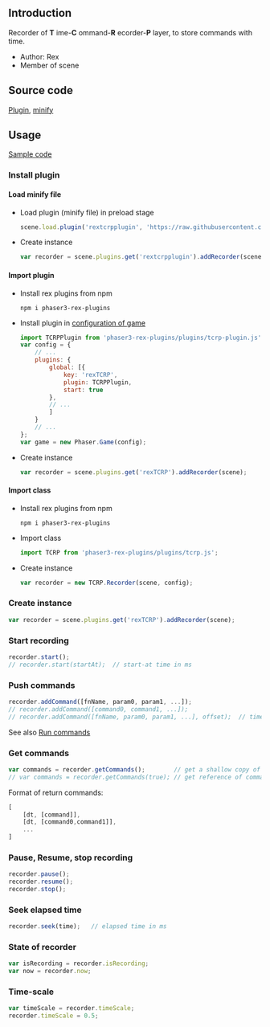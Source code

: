 ## Introduction

Recorder of **T** ime-**C** ommand-**R** ecorder-**P** layer, to store commands with time.

- Author: Rex
- Member of scene

## Source code

[Plugin](https://github.com/rexrainbow/phaser3-rex-notes/blob/master/plugins/tcrp-plugin.js), [minify](https://github.com/rexrainbow/phaser3-rex-notes/blob/master/dist/rextcrpplugin.min.js)

## Usage

[Sample code](https://github.com/rexrainbow/phaser3-rex-notes/tree/master/examples/tcrp)

### Install plugin

#### Load minify file

- Load plugin (minify file) in preload stage
    ```javascript
    scene.load.plugin('rextcrpplugin', 'https://raw.githubusercontent.com/rexrainbow/phaser3-rex-notes/master/dist/rextcrpplugin.min.js', true);
    ```
- Create instance
    ```javascript
    var recorder = scene.plugins.get('rextcrpplugin').addRecorder(scene);
    ```

#### Import plugin

- Install rex plugins from npm
    ```
    npm i phaser3-rex-plugins
    ```
- Install plugin in [configuration of game](game.md#configuration)
    ```javascript
    import TCRPPlugin from 'phaser3-rex-plugins/plugins/tcrp-plugin.js';
    var config = {
        // ...
        plugins: {
            global: [{
                key: 'rexTCRP',
                plugin: TCRPPlugin,
                start: true
            },
            // ...
            ]
        }
        // ...
    };
    var game = new Phaser.Game(config);
    ```
- Create instance
    ```javascript
    var recorder = scene.plugins.get('rexTCRP').addRecorder(scene);
    ```

#### Import class

- Install rex plugins from npm
    ```
    npm i phaser3-rex-plugins
    ```
- Import class
    ```javascript
    import TCRP from 'phaser3-rex-plugins/plugins/tcrp.js';
    ```
- Create instance
    ```javascript
    var recorder = new TCRP.Recorder(scene, config);
    ```

### Create instance

```javascript
var recorder = scene.plugins.get('rexTCRP').addRecorder(scene);
```

### Start recording

```javascript
recorder.start();
// recorder.start(startAt);  // start-at time in ms
```

### Push commands

```javascript
recorder.addCommand([fnName, param0, param1, ...]);
// recorder.addCommand([command0, command1, ...]);
// recorder.addCommand([fnName, param0, param1, ...], offset);  // time-offset in ms
```

See also [Run commands](runcommands.md)

### Get commands

```javascript
var commands = recorder.getCommands();        // get a shallow copy of commands
// var commands = recorder.getCommands(true); // get reference of commands
```

Format of return commands:

```javascript
[
    [dt, [command]],
    [dt, [command0,command1]],
    ...
]
```

### Pause, Resume, stop recording

```javascript
recorder.pause();
recorder.resume();
recorder.stop();
```

### Seek elapsed time

```javascript
recorder.seek(time);   // elapsed time in ms
```

### State of recorder

```javascript
var isRecording = recorder.isRecording;
var now = recorder.now;
```

### Time-scale

```javascript
var timeScale = recorder.timeScale;
recorder.timeScale = 0.5;
```
